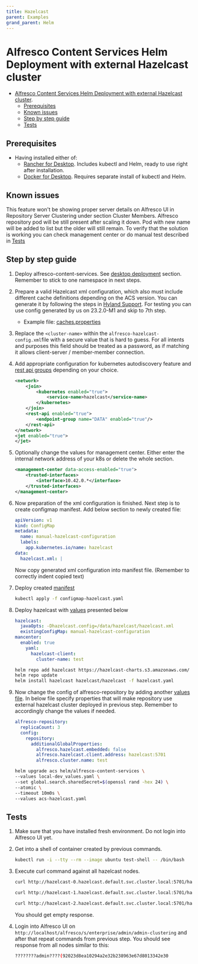 ```yaml
---
title: Hazelcast
parent: Examples
grand_parent: Helm
---
```


# Alfresco Content Services Helm Deployment with external Hazelcast cluster

- [Alfresco Content Services Helm Deployment with external Hazelcast
  cluster](#alfresco-content-services-helm-deployment-with-external-hazelcast-cluster).
  - [Prerequisites](#prerequisites)
  - [Known issues](#known-issues)
  - [Step by step guide](#step-by-step-guide)
  - [Tests](#tests)

## Prerequisites

- Having installed either of:
  - [Rancher for Desktop](https://rancherdesktop.io/). Includes kubectl and
    Helm, ready to use right after installation.
  - [Docker for Desktop](https://docs.docker.com/desktop/). Requires separate
    install of kubectl and Helm.

## Known issues

  This feature won't be showing proper server details on Alfresco UI in
  Repository Server Clustering under section Cluster Members. Alfresco
  repository pod will be still present after scaling it down. Pod with new name
  will be added to list but the older will still remain. To verify that the
  solution is working you can check management center or do manual test described
  in [Tests](#tests)

## Step by step guide

1. Deploy alfresco-content-services. See [desktop deployment](../desktop-deployment.md) section. Remember to stick to one
   namespace in next steps.

2. Prepare a valid Hazelcast xml configuration, which also must include
   different cache definitions depending on the ACS version. You can generate it
   by following the steps in [Hyland Support][external-hazelcast].
   For testing you can use config generated by us on 23.2.0-M1 and skip to 7th
   step.
    - Example file:
      [caches.properties](https://github.com/Alfresco/alfresco-community-repo/blob/master/repository/src/main/resources/alfresco/caches.properties)

3. Replace the `<cluster-name>` within the `alfresco-hazelcast-config.xml`file
   with a secure value that is hard to guess. For all intents and purposes this
   field  should be treated as a password, as if matching it allows
   client-server / member-member connection.

4. Add appropriate configuration for kubernetes autodiscovery feature and [rest
   api
   groups](https://docs.hazelcast.com/hazelcast/5.3/maintain-cluster/rest-api#using-rest-endpoint-groups)
   depending on your choice.

    ```xml
    <network>
        <join>
            <kubernetes enabled="true">
                <service-name>hazelcast</service-name>
            </kubernetes>
        </join>
        <rest-api enabled="true">
            <endpoint-group name="DATA" enabled="true"/>
        </rest-api>
    </network>
    <jet enabled="true">
    </jet>
    ```

5. Optionally change the values for management center. Either enter the internal
   network address of your k8s or delete the whole section.

    ```xml
    <management-center data-access-enabled="true">
        <trusted-interfaces>
            <interface>10.42.0.*</interface>
        </trusted-interfaces>
    </management-center>
    ```

6. Now preparation of the xml configuration is finished. Next step is to create
   configmap manifest. Add below section to newly created file:

    ```yaml
    apiVersion: v1
    kind: ConfigMap
    metadata:
      name: manual-hazelcast-configuration
      labels:
        app.kubernetes.io/name: hazelcast
    data:
      hazelcast.xml: |
    ```

    Now copy generated xml configuration into manifest file. (Remember to
    correctly indent copied text)

7. Deploy created [manifest](https://github.com/Alfresco/acs-deployment/blob/master/docs/helm/examples/external-hazelcast_files/configmap-hazelcast.yaml)

    ```bash
    kubectl apply -f configmap-hazelcast.yaml
    ```

8. Deploy hazelcast with [values](https://github.com/Alfresco/acs-deployment/blob/master/docs/helm/examples/external-hazelcast_files/hazelcast.yaml)
   presented below

    ```yaml
    hazelcast:
      javaOpts: -Dhazelcast.config=/data/hazelcast/hazelcast.xml
      existingConfigMap: manual-hazelcast-configuration
    mancenter:
      enabled: true
        yaml:
          hazelcast-client:
            cluster-name: test
    ```

    ```bash
    helm repo add hazelcast https://hazelcast-charts.s3.amazonaws.com/
    helm repo update
    helm install hazelcast hazelcast/hazelcast -f hazelcast.yaml
    ```

9. Now change the config of alfresco-repository by adding another [values
   file](https://github.com/Alfresco/acs-deployment/blob/master/docs/helm/examples/external-hazelcast_files/acs-hazelcast.yaml). In below file specify
   properties that will make repository use external hazelcast cluster deployed
   in previous step. Remember to accordingly change the values if needed.

    ```yaml
    alfresco-repository:
      replicaCount: 3
      config:
        repository:
          additionalGlobalProperties:
            alfresco.hazelcast.embedded: false
            alfresco.hazelcast.client.address: hazelcast:5701
            alfresco.cluster.name: test
    ```

    ```bash
    helm upgrade acs helm/alfresco-content-services \
    --values local-dev_values.yaml \
    --set global.search.sharedSecret=$(openssl rand -hex 24) \
    --atomic \
    --timeout 10m0s \
    --values acs-hazelcast.yaml
    ```

## Tests

1. Make sure that you have installed fresh environment. Do not login into
   Alfresco UI yet.

2. Get into a shell of container created by previous commands.

    ```bash
    kubectl run -i --tty --rm --image ubuntu test-shell -- /bin/bash
    ```

3. Execute curl command against all hazelcast nodes.

    ```bash
    curl http://hazelcast-0.hazelcast.default.svc.cluster.local:5701/hazelcast/rest/maps/cache.usernameToTicketIdCache/admin -o -
    ```

    ```bash
    curl http://hazelcast-1.hazelcast.default.svc.cluster.local:5701/hazelcast/rest/maps/cache.usernameToTicketIdCache/admin -o -
    ```

    ```bash
    curl http://hazelcast-2.hazelcast.default.svc.cluster.local:5701/hazelcast/rest/maps/cache.usernameToTicketIdCache/admin -o -
    ```

    You should get empty response.

4. Login into Alfresco UI on
   `http://localhost/alfresco/s/enterprise/admin/admin-clustering` and after
   that repeat commands from previous step. You should see response from all
   nodes similar to this:

    ```bash
    ????????admin????(92023d8ea10294a2e32b238963e67d8013342e30
    ```

[external-hazelcast]: (https://support.hyland.com/r/Alfresco/Alfresco-Content-Services/23.4/Alfresco-Content-Services/Administer/High-availability-features/Clustering/Set-up-repository-server-cluster/Set-up-repository-clustering-via-external-Hazelcast)
